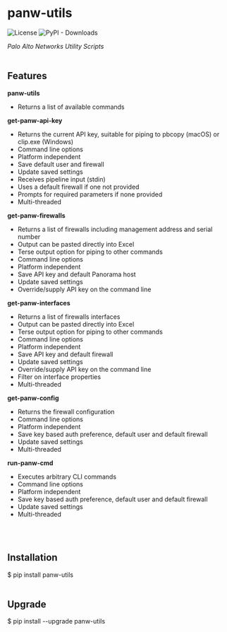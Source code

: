 # panw-utils
![License](https://img.shields.io/github/license/dapacruz/panw-utils)
![PyPI - Downloads](https://img.shields.io/pypi/dm/panw-utils)

*Palo Alto Networks Utility Scripts*
</br>
</br>
## Features
**panw-utils**
* Returns a list of available commands

**get-panw-api-key**
* Returns the current API key, suitable for piping to pbcopy (macOS) or clip.exe (Windows)
* Command line options
* Platform independent
* Save default user and firewall
* Update saved settings
* Receives pipeline input (stdin)
* Uses a default firewall if one not provided
* Prompts for required parameters if none provided
* Multi-threaded

**get-panw-firewalls**
* Returns a list of firewalls including management address and serial number
* Output can be pasted directly into Excel
* Terse output option for piping to other commands
* Command line options
* Platform independent
* Save API key and default Panorama host
* Update saved settings
* Override/supply API key on the command line

**get-panw-interfaces**
* Returns a list of firewalls interfaces
* Output can be pasted directly into Excel
* Terse output option for piping to other commands
* Command line options
* Platform independent
* Save API key and default firewall
* Update saved settings
* Override/supply API key on the command line
* Filter on interface properties
* Multi-threaded

**get-panw-config**
* Returns the firewall configuration
* Command line options
* Platform independent
* Save key based auth preference, default user and default firewall
* Update saved settings
* Multi-threaded

**run-panw-cmd**
* Executes arbitrary CLI commands
* Command line options
* Platform independent
* Save key based auth preference, default user and default firewall
* Update saved settings
* Multi-threaded
</br>
</br>

## Installation
$ pip install panw-utils
</br>
</br>

## Upgrade
$ pip install --upgrade panw-utils
